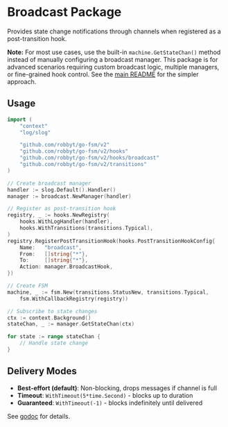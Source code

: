 # Broadcast Package

Provides state change notifications through channels when registered as a post-transition hook.

**Note:** For most use cases, use the built-in `machine.GetStateChan()` method instead of manually configuring a broadcast manager. This package is for advanced scenarios requiring custom broadcast logic, multiple managers, or fine-grained hook control. See the [main README](../../README.md#subscribing-to-state-changes) for the simpler approach.

## Usage

```go
import (
	"context"
	"log/slog"

	"github.com/robbyt/go-fsm/v2"
	"github.com/robbyt/go-fsm/v2/hooks"
	"github.com/robbyt/go-fsm/v2/hooks/broadcast"
	"github.com/robbyt/go-fsm/v2/transitions"
)

// Create broadcast manager
handler := slog.Default().Handler()
manager := broadcast.NewManager(handler)

// Register as post-transition hook
registry, _ := hooks.NewRegistry(
	hooks.WithLogHandler(handler),
	hooks.WithTransitions(transitions.Typical),
)
registry.RegisterPostTransitionHook(hooks.PostTransitionHookConfig{
	Name:   "broadcast",
	From:   []string{"*"},
	To:     []string{"*"},
	Action: manager.BroadcastHook,
})

// Create FSM
machine, _ := fsm.New(transitions.StatusNew, transitions.Typical,
	fsm.WithCallbackRegistry(registry))

// Subscribe to state changes
ctx := context.Background()
stateChan, _ := manager.GetStateChan(ctx)

for state := range stateChan {
	// Handle state change
}
```

## Delivery Modes

- **Best-effort (default)**: Non-blocking, drops messages if channel is full
- **Timeout**: `WithTimeout(5*time.Second)` - blocks up to duration
- **Guaranteed**: `WithTimeout(-1)` - blocks indefinitely until delivered

See [godoc](https://pkg.go.dev/github.com/robbyt/go-fsm/v2/hooks/broadcast) for details.
